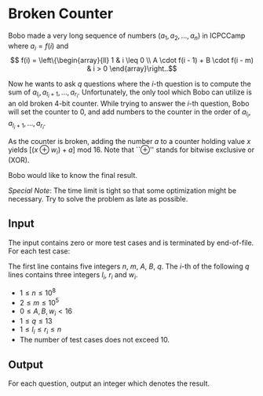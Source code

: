 # Broken Counter

Bobo made a very long sequence of numbers $(a_1, a_2, \dots, a_n)$ in ICPCCamp where $a_i = f(i)$ and
$$ f(i) = \left\{\begin{array}{ll}
    1 & i \leq 0 \\
    A \cdot f(i - 1) + B \cdot f(i - m) & i > 0
\end{array}\right..$$

Now he wants to ask $q$ questions where the $i$-th question is to compute the sum of $a_{l_i}, a_{l_i + 1}, \dots, a_{r_i}$.
Unfortunately, the only tool which Bobo can utilize is an old broken $4$-bit counter.
While trying to answer the $i$-th question, Bobo will set the counter to $0$, and add numbers to the counter in the order of $a_{l_i}, a_{l_i + 1}, \dots, a_{r_i}$.

As the counter is broken, adding the number $a$ to a counter holding value $x$ yields $[(x \oplus w_i) + a]\ \mathrm{mod}\ 16$.
Note that ``$\oplus$'' stands for bitwise exclusive or (XOR).

Bobo would like to know the final result.

*Special Note*: The time limit is tight so that some optimization might be necessary. Try to solve the problem as late as possible.

## Input

The input contains zero or more test cases and is terminated by end-of-file. For each test case:

The first line contains five integers $n$, $m$, $A$, $B$, $q$.
The $i$-th of the following $q$ lines contains three integers $l_i$, $r_i$ and $w_i$.

* $1 \leq n \leq 10^8$
* $2 \leq m \leq 10^5$
* $0 \leq A, B, w_i < 16$
* $1 \leq q \leq 13$
* $1 \leq l_i \leq r_i \leq n$
* The number of test cases does not exceed $10$.

## Output

For each question, output an integer which denotes the result.

<!--SAMPLES-->
